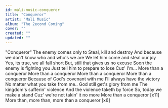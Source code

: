```yaml
---
id: mali-music-conqueror
title: "Conqueror"
artist: "Mali Music"
album: "The 2econd Coming"
cover: ""
created: ""
updated: ""
---
```


"Conqueror"
The enemy comes only to
Steal, kill and destroy
And because we don't know who and who's we are
We let him come and steal our joy
Yes, its true, we all fall short
But, still that gives us no excuse
Soon the enemy is fighting you
Just tell him to prepare to lose
Cuz' I'm...
More than a conqueror
More than a conqueror
More than a conqueror
More than a conqueror
Because of God's covenant with me
I'll always have the victory
No matter what you take from me..
God still get's glory from me
The kingdom's sufferin' violence
And the violence taketh by force
So, today we make a stand
Cuz' we're not takin' it no more
More than a conqueror [x11]
More than, more than, more than a conqueror [x6]